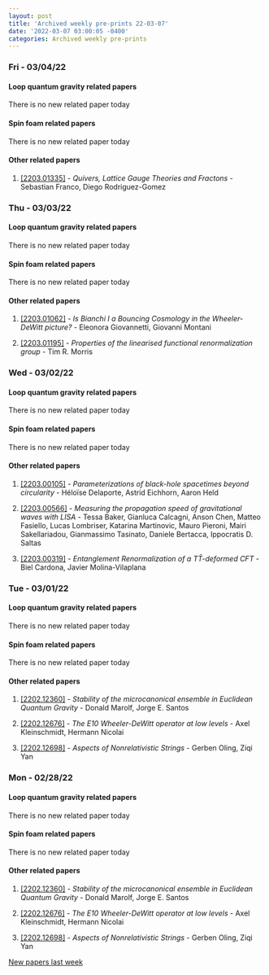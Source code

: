 ```yaml
---
layout: post
title: 'Archived weekly pre-prints 22-03-07'
date: '2022-03-07 03:00:05 -0400'
categories: Archived weekly pre-prints
---
```



### Fri - 03/04/22

#### Loop quantum gravity related papers

There is no new related paper today 

#### Spin foam related papers

There is no new related paper today 



#### Other related papers

1. [[2203.01335]](https://arxiv.org/abs/2203.01335) - *Quivers, Lattice Gauge Theories and Fractons* - Sebastian Franco, Diego Rodriguez-Gomez



### Thu - 03/03/22

#### Loop quantum gravity related papers

There is no new related paper today 

#### Spin foam related papers

There is no new related paper today 



#### Other related papers

1. [[2203.01062]](https://arxiv.org/abs/2203.01062) - *Is Bianchi I a Bouncing Cosmology in the Wheeler-DeWitt picture?* - Eleonora Giovannetti, Giovanni Montani

1. [[2203.01195]](https://arxiv.org/abs/2203.01195) - *Properties of the linearised functional renormalization group* - Tim R. Morris



### Wed - 03/02/22

#### Loop quantum gravity related papers

There is no new related paper today 

#### Spin foam related papers

There is no new related paper today 



#### Other related papers

1. [[2203.00105]](https://arxiv.org/abs/2203.00105) - *Parameterizations of black-hole spacetimes beyond circularity* - Héloïse Delaporte, Astrid Eichhorn, Aaron Held

1. [[2203.00566]](https://arxiv.org/abs/2203.00566) - *Measuring the propagation speed of gravitational waves with LISA* - Tessa Baker, Gianluca Calcagni, Anson Chen, Matteo Fasiello, Lucas Lombriser, Katarina Martinovic, Mauro Pieroni, Mairi Sakellariadou, Gianmassimo Tasinato, Daniele Bertacca, Ippocratis D. Saltas

1. [[2203.00319]](https://arxiv.org/abs/2203.00319) - *Entanglement Renormalization of a $T\bar{T}$-deformed CFT* - Biel Cardona, Javier Molina-Vilaplana



### Tue - 03/01/22

#### Loop quantum gravity related papers

There is no new related paper today 

#### Spin foam related papers

There is no new related paper today 



#### Other related papers

1. [[2202.12360]](https://arxiv.org/abs/2202.12360) - *Stability of the microcanonical ensemble in Euclidean Quantum Gravity* - Donald Marolf, Jorge E. Santos

1. [[2202.12676]](https://arxiv.org/abs/2202.12676) - *The E10 Wheeler-DeWitt operator at low levels* - Axel Kleinschmidt, Hermann Nicolai

1. [[2202.12698]](https://arxiv.org/abs/2202.12698) - *Aspects of Nonrelativistic Strings* - Gerben Oling, Ziqi Yan



### Mon - 02/28/22

#### Loop quantum gravity related papers

There is no new related paper today 

#### Spin foam related papers

There is no new related paper today 



#### Other related papers

1. [[2202.12360]](https://arxiv.org/abs/2202.12360) - *Stability of the microcanonical ensemble in Euclidean Quantum Gravity* - Donald Marolf, Jorge E. Santos

1. [[2202.12676]](https://arxiv.org/abs/2202.12676) - *The E10 Wheeler-DeWitt operator at low levels* - Axel Kleinschmidt, Hermann Nicolai

1. [[2202.12698]](https://arxiv.org/abs/2202.12698) - *Aspects of Nonrelativistic Strings* - Gerben Oling, Ziqi Yan






[New papers last week]({{site.url}}/archived/weekly/pre-prints/2022/02/28/archived_weekly_papers.html)